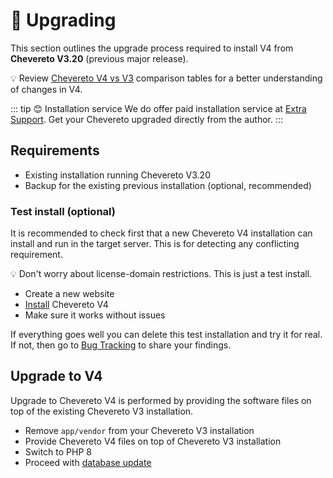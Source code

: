 # 🚀 Upgrading

This section outlines the upgrade process required to install V4 from **Chevereto V3.20** (previous major release).

💡 Review [Chevereto V4 vs V3](../../introduction/returning/welcome-back.md#chevereto-v4-vs-v3) comparison tables for a better understanding of changes in V4.

::: tip 😊 Installation service
We do offer paid installation service at [Extra Support](https://chevereto.com/support). Get your Chevereto upgraded directly from the author.
:::

## Requirements

* Existing installation running Chevereto V3.20
* Backup for the existing previous installation (optional, recommended)

### Test install (optional)

It is recommended to check first that a new Chevereto V4 installation can install and run in the target server. This is for detecting any conflicting requirement.

💡 Don't worry about license-domain restrictions. This is just a test install.

* Create a new website
* [Install](installation.md) Chevereto V4
* Make sure it works without issues

If everything goes well you can delete this test installation and try it for real. If not, then go to [Bug Tracking](https://chv.to/bug-tracking) to share your findings.

## Upgrade to V4

Upgrade to Chevereto V4 is performed by providing the software files on top of the existing Chevereto V3 installation.

* Remove `app/vendor` from your Chevereto V3 installation
* Provide Chevereto V4 files on top of Chevereto V3 installation
* Switch to PHP 8
* Proceed with [database update](updating.md##database-update)
